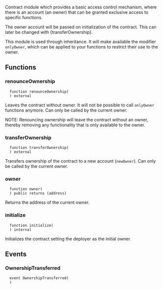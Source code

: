 
Contract module which provides a basic access control mechanism, where
there is an account (an owner) that can be granted exclusive access to
specific functions.

The owner account will be passed on initialization of the contract. This
can later be changed with {transferOwnership}.

This module is used through inheritance. It will make available the modifier
`onlyOwner`, which can be applied to your functions to restrict their use to
the owner.

## Functions
### renounceOwnership
```solidity
  function renounceOwnership(
  ) external
```

Leaves the contract without owner. It will not be possible to call
`onlyOwner` functions anymore. Can only be called by the current owner.

NOTE: Renouncing ownership will leave the contract without an owner,
thereby removing any functionality that is only available to the owner.


### transferOwnership
```solidity
  function transferOwnership(
  ) external
```

Transfers ownership of the contract to a new account (`newOwner`).
Can only be called by the current owner.


### owner
```solidity
  function owner(
  ) public returns (address)
```

Returns the address of the current owner.


### initialize
```solidity
  function initialize(
  ) internal
```

Initializes the contract setting the deployer as the initial owner.


## Events
### OwnershipTransferred
```solidity
  event OwnershipTransferred(
  )
```




